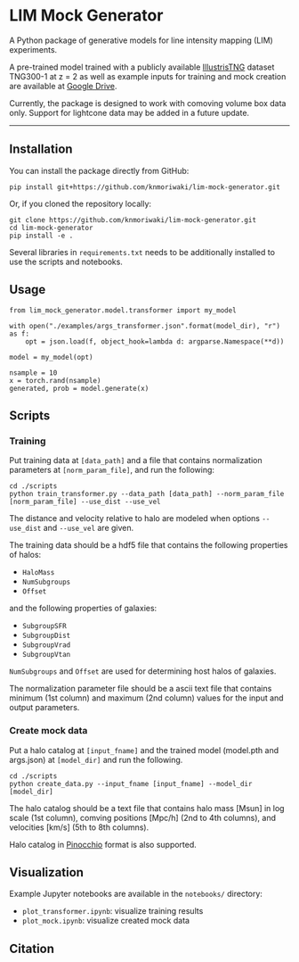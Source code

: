 # LIM Mock Generator

A Python package of generative models for line intensity mapping (LIM) experiments. 

A pre-trained model trained with a publicly available  [IllustrisTNG](https://www.tng-project.org) dataset TNG300-1 at z = 2 as well as example inputs for training and mock creation are available at [Google Drive](https://drive.google.com/drive/folders/1HRkRdfti8XaIPyF3er5QJmFX3WXCmAQI?usp=sharing).

Currently, the package is designed to work with comoving volume box data only. Support for lightcone data may be added in a future update.

---

## Installation

You can install the package directly from GitHub:

```
pip install git+https://github.com/knmoriwaki/lim-mock-generator.git
```

Or, if you cloned the repository locally:

```
git clone https://github.com/knmoriwaki/lim-mock-generator.git
cd lim-mock-generator
pip install -e .
```


Several libraries in `requirements.txt` needs to be additionally installed to use the scripts and notebooks.

## Usage

```
from lim_mock_generator.model.transformer import my_model

with open("./examples/args_transformer.json".format(model_dir), "r") as f:
    opt = json.load(f, object_hook=lambda d: argparse.Namespace(**d))

model = my_model(opt)

nsample = 10
x = torch.rand(nsample)
generated, prob = model.generate(x)
```

## Scripts

### Training 

Put training data at `[data_path]` and a file that contains normalization parameters at `[norm_param_file]`, and run the following:
```
cd ./scripts
python train_transformer.py --data_path [data_path] --norm_param_file [norm_param_file] --use_dist --use_vel
```
The distance and velocity relative to halo are modeled when options `--use_dist` and `--use_vel` are given.

The training data should be a hdf5 file that contains the following properties of halos:
- `HaloMass` 
- `NumSubgroups` 
- `Offset` 

and the following properties of galaxies:
- `SubgroupSFR` 
- `SubgroupDist` 
- `SubgroupVrad` 
- `SubgroupVtan` 

`NumSubgroups` and `Offset` are used for determining host halos of galaxies.

The normalization parameter file should be a ascii text file that contains minimum (1st column) and maximum (2nd column) values for the input and output parameters.

### Create mock data

Put a halo catalog at `[input_fname]` and the trained model (model.pth and args.json) at `[model_dir]` and run the following.
```
cd ./scripts
python create_data.py --input_fname [input_fname] --model_dir [model_dir]
```

The halo catalog should be a text file that contains halo mass [Msun] in log scale (1st column), comving positions [Mpc/h] (2nd to 4th columns), and velocities [km/s] (5th to 8th columns).

Halo catalog in [Pinocchio](https://github.com/pigimonaco/Pinocchio) format is also supported.

## Visualization

Example Jupyter notebooks are available in the `notebooks/` directory:

- `plot_transformer.ipynb`: visualize training results
- `plot_mock.ipynb`: visualize created mock data


## Citation

